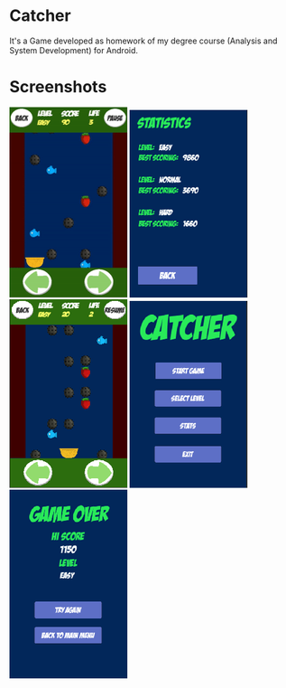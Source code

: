 # Catcher

It's a Game developed as homework of my degree course (Analysis and System Development) for Android.

# Screenshots

![Catcher](Screenshots/Capture4.gif) ![Catcher](Screenshots/Capture2.PNG) ![Catcher](Screenshots/Capture3.PNG) ![Catcher](Screenshots/Capture1.PNG) ![Catcher](Screenshots/Capture5.PNG)
